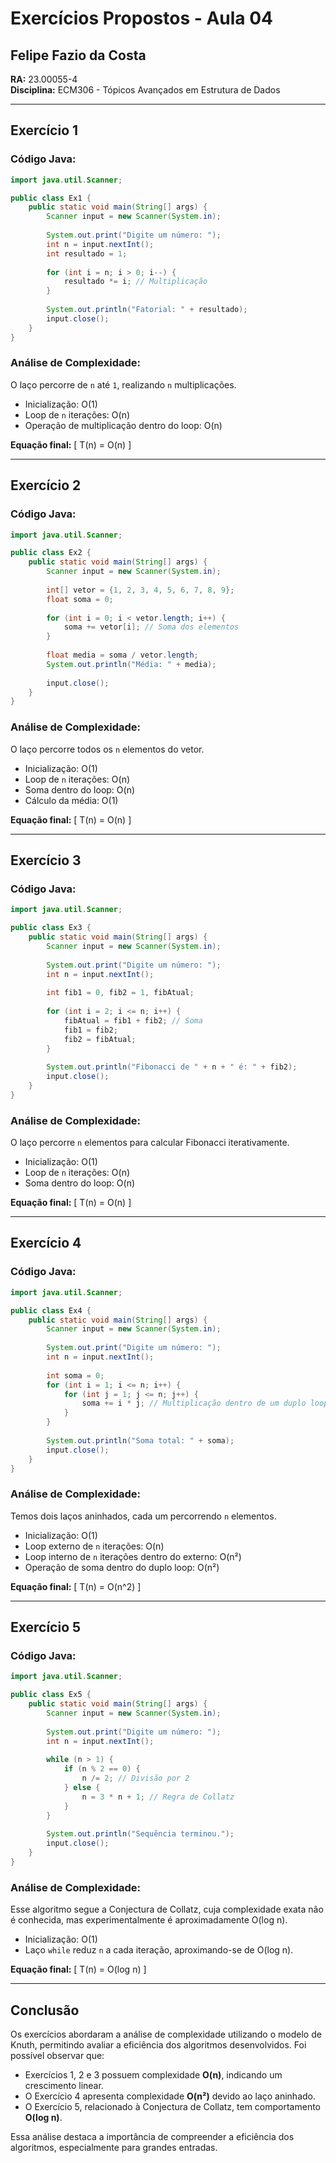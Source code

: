 # Exercícios Propostos - Aula 04

## Felipe Fazio da Costa
**RA:** 23.00055-4  
**Disciplina:** ECM306 - Tópicos Avançados em Estrutura de Dados

---

## Exercício 1

### **Código Java:**

```java
import java.util.Scanner;

public class Ex1 {
    public static void main(String[] args) {
        Scanner input = new Scanner(System.in);
        
        System.out.print("Digite um número: ");
        int n = input.nextInt();
        int resultado = 1;
        
        for (int i = n; i > 0; i--) {
            resultado *= i; // Multiplicação
        }
        
        System.out.println("Fatorial: " + resultado);
        input.close();
    }
}
```

### **Análise de Complexidade:**
O laço percorre de `n` até `1`, realizando `n` multiplicações.

- Inicialização: O(1)
- Loop de `n` iterações: O(n)
- Operação de multiplicação dentro do loop: O(n)

**Equação final:** 
\[ T(n) = O(n) \]

---

## Exercício 2

### **Código Java:**
```java
import java.util.Scanner;

public class Ex2 {
    public static void main(String[] args) {
        Scanner input = new Scanner(System.in);
        
        int[] vetor = {1, 2, 3, 4, 5, 6, 7, 8, 9};
        float soma = 0;
        
        for (int i = 0; i < vetor.length; i++) {
            soma += vetor[i]; // Soma dos elementos
        }
        
        float media = soma / vetor.length;
        System.out.println("Média: " + media);
        
        input.close();
    }
}
```
### **Análise de Complexidade:**
O laço percorre todos os `n` elementos do vetor.

- Inicialização: O(1)
- Loop de `n` iterações: O(n)
- Soma dentro do loop: O(n)
- Cálculo da média: O(1)

**Equação final:** 
\[ T(n) = O(n) \]

---

## Exercício 3

### **Código Java:**
```java
import java.util.Scanner;

public class Ex3 {
    public static void main(String[] args) {
        Scanner input = new Scanner(System.in);
        
        System.out.print("Digite um número: ");
        int n = input.nextInt();
        
        int fib1 = 0, fib2 = 1, fibAtual;
        
        for (int i = 2; i <= n; i++) {
            fibAtual = fib1 + fib2; // Soma
            fib1 = fib2;
            fib2 = fibAtual;
        }
        
        System.out.println("Fibonacci de " + n + " é: " + fib2);
        input.close();
    }
}
```
### **Análise de Complexidade:**
O laço percorre `n` elementos para calcular Fibonacci iterativamente.

- Inicialização: O(1)
- Loop de `n` iterações: O(n)
- Soma dentro do loop: O(n)

**Equação final:** 
\[ T(n) = O(n) \]

---

## Exercício 4

### **Código Java:**
```java
import java.util.Scanner;

public class Ex4 {
    public static void main(String[] args) {
        Scanner input = new Scanner(System.in);
        
        System.out.print("Digite um número: ");
        int n = input.nextInt();
        
        int soma = 0;
        for (int i = 1; i <= n; i++) {
            for (int j = 1; j <= n; j++) {
                soma += i * j; // Multiplicação dentro de um duplo loop
            }
        }
        
        System.out.println("Soma total: " + soma);
        input.close();
    }
}
```
### **Análise de Complexidade:**
Temos dois laços aninhados, cada um percorrendo `n` elementos.

- Inicialização: O(1)
- Loop externo de `n` iterações: O(n)
- Loop interno de `n` iterações dentro do externo: O(n²)
- Operação de soma dentro do duplo loop: O(n²)

**Equação final:** 
\[ T(n) = O(n^2) \]

---

## Exercício 5

### **Código Java:**
```java
import java.util.Scanner;

public class Ex5 {
    public static void main(String[] args) {
        Scanner input = new Scanner(System.in);
        
        System.out.print("Digite um número: ");
        int n = input.nextInt();
        
        while (n > 1) {
            if (n % 2 == 0) {
                n /= 2; // Divisão por 2
            } else {
                n = 3 * n + 1; // Regra de Collatz
            }
        }
        
        System.out.println("Sequência terminou.");
        input.close();
    }
}
```
### **Análise de Complexidade:**
Esse algoritmo segue a Conjectura de Collatz, cuja complexidade exata não é conhecida, mas experimentalmente é aproximadamente O(log n).

- Inicialização: O(1)
- Laço `while` reduz `n` a cada iteração, aproximando-se de O(log n).

**Equação final:** 
\[ T(n) = O(log n) \]

---

## Conclusão

Os exercícios abordaram a análise de complexidade utilizando o modelo de Knuth, permitindo avaliar a eficiência dos algoritmos desenvolvidos. Foi possível observar que:

- Exercícios 1, 2 e 3 possuem complexidade **O(n)**, indicando um crescimento linear.
- O Exercício 4 apresenta complexidade **O(n²)** devido ao laço aninhado.
- O Exercício 5, relacionado à Conjectura de Collatz, tem comportamento **O(log n)**.

Essa análise destaca a importância de compreender a eficiência dos algoritmos, especialmente para grandes entradas.

